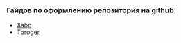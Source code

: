 ### Гайдов по оформлению репозитория на github

- [Хабр](https://habr.com/ru/post/649363/)
- [Tproger](https://tproger.ru/articles/how-to-prepare-your-github-profile/)
